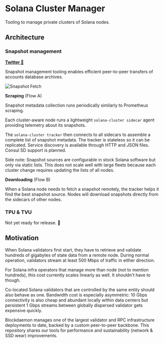# Solana Cluster Manager

Tooling to manage private clusters of Solana nodes.

## Architecture

### Snapshot management

**[Twitter 🧵](https://twitter.com/terorie_dev)**

Snapshot management tooling enables efficient peer-to-peer transfers of accounts database archives.

![Snapshot Fetch](./docs/snapshots.png)

**Scraping** (Flow A)

Snapshot metadata collection runs periodically similarly to Prometheus scraping.

Each cluster-aware node runs a lightweight `solana-cluster sidecar` agent providing telemetry about its snapshots.

The `solana-cluster tracker` then connects to all sidecars to assemble a complete list of snapshot metadata.
The tracker is stateless so it can be replicated.
Service discovery is available through HTTP and JSON files. Consul SD support is planned.

Side note: Snapshot sources are configurable in stock Solana software but only via static lists.
This does not scale well with large fleets because each cluster change requires updating the lists of all nodes.

**Downloading** (Flow B)

When a Solana node needs to fetch a snapshot remotely, the tracker helps it find the best snapshot source.
Nodes will download snapshots directly from the sidecars of other nodes.

### TPU & TVU

Not yet ready for release. 🚜

## Motivation

When Solana validators first start, they have to retrieve and validate hundreds of gigabytes of state data from a remote node.
During normal operation, validators stream at least 500 Mbps of traffic in either direction.

For Solana infra operators that manage more than node (not to mention hundreds), this cost currently scales linearly as well.
It shouldn't have to though.

Co-located Solana validators that are controlled by the same entity should also behave as one.
Bandwidth cost is especially asymmetric:
10 Gbps connectivity is also cheap and abundant locally within data centers
but persistent 1 Gbps streams between globally dispersed validator gets expensive quickly.

Blockdaemon manages one of the largest validator and RPC infrastructure deployments to date, backed by a custom peer-to-peer backbone.
This repository shares our tools for performance and sustainability (network & SSD wear) improvements.
